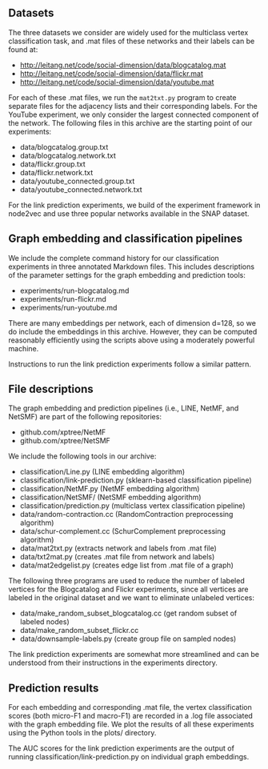 ## Datasets
The three datasets we consider are widely used for the multiclass vertex
classification task, and .mat files of these networks and their labels can be
found at:
  - http://leitang.net/code/social-dimension/data/blogcatalog.mat
  - http://leitang.net/code/social-dimension/data/flickr.mat
  - http://leitang.net/code/social-dimension/data/youtube.mat

For each of these .mat files, we run the `mat2txt.py` program to create separate
files for the adjacency lists and their corresponding labels. For the YouTube
experiment, we only consider the largest connected component of the network. The
following files in this archive are the starting point of our experiments:
  - data/blogcatalog.group.txt
  - data/blogcatalog.network.txt
  - data/flickr.group.txt
  - data/flickr.network.txt
  - data/youtube_connected.group.txt
  - data/youtube_connected.network.txt

For the link prediction experiments, we build of the experiment framework in
node2vec and use three popular networks available in the SNAP dataset.

## Graph embedding and classification pipelines
We include the complete command history for our classification experiments in
three annotated Markdown files. This includes descriptions of the parameter
settings for the graph embedding and prediction tools:
  - experiments/run-blogcatalog.md
  - experiments/run-flickr.md
  - experiments/run-youtube.md

There are many embeddings per network, each of dimension d=128, so we do include
the embeddings in this archive. However, they can be computed reasonably
efficiently using the scripts above using a moderately powerful machine.

Instructions to run the link prediction experiments follow a similar pattern.

## File descriptions
The graph embedding and prediction pipelines (i.e., LINE, NetMF, and NetSMF) are
part of the following repositories:
  - github.com/xptree/NetMF
  - github.com/xptree/NetSMF

We include the following tools in our archive:
  - classification/Line.py        (LINE embedding algorithm)
  - classification/link-prediction.py        (sklearn-based classification pipeline)
  - classification/NetMF.py       (NetMF embedding algorithm)
  - classification/NetSMF/        (NetSMF embedding algorithm)
  - classification/prediction.py  (multiclass vertex classification pipeline)
  - data/random-contraction.cc    (RandomContraction preprocessing algorithm)
  - data/schur-complement.cc      (SchurComplement preprocessing algorithm)
  - data/mat2txt.py               (extracts network and labels from .mat file)
  - data/txt2mat.py               (creates .mat file from network and labels)
  - data/mat2edgelist.py          (creates edge list from .mat file of a graph)

The following three programs are used to reduce the number of labeled vertices
for the Blogcatalog and Flickr experiments, since all vertices are labeled in
the original dataset and we want to eliminate unlabeled vertices:
  - data/make_random_subset_blogcatalog.cc  (get random subset of labeled nodes)
  - data/make_random_subset_flickr.cc
  - data/downsample-labels.py               (create group file on sampled nodes)

The link prediction experiments are somewhat more streamlined and can be
understood from their instructions in the experiments directory.

## Prediction results
For each embedding and corresponding .mat file, the vertex classification
scores (both micro-F1 and macro-F1) are recorded in a .log file associated with
the graph embedding file. We plot the results of all these experiments using
the Python tools in the plots/ directory.

The AUC scores for the link prediction experiments are the output of running
classification/link-prediction.py on individual graph embeddings.
